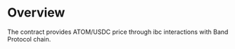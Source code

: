 # Overview

The contract provides ATOM/USDC price through ibc interactions with Band Protocol chain.